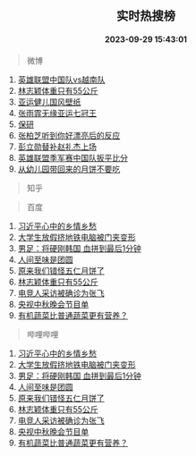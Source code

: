 <div align="center"><h2>实时热搜榜</h2><h4>2023-09-29 15:43:01</h4></div>

> 微博  

1. [英雄联盟中国队vs越南队](https://s.weibo.com/weibo?q=%23%E8%8B%B1%E9%9B%84%E8%81%94%E7%9B%9F%E4%B8%AD%E5%9B%BD%E9%98%9Fvs%E8%B6%8A%E5%8D%97%E9%98%9F%23&t=31&band_rank=1&Refer=top)<br />
2. [林志颖体重只有55公斤](https://s.weibo.com/weibo?q=%23%E6%9E%97%E5%BF%97%E9%A2%96%E4%BD%93%E9%87%8D%E5%8F%AA%E6%9C%8955%E5%85%AC%E6%96%A4%23&t=31&band_rank=2&Refer=top)<br />
3. [亚运健儿国风壁纸](https://s.weibo.com/weibo?q=%23%E4%BA%9A%E8%BF%90%E5%81%A5%E5%84%BF%E5%9B%BD%E9%A3%8E%E5%A3%81%E7%BA%B8%23&t=31&band_rank=3&Refer=top)<br />
4. [张雨霏无缘亚运七冠王](https://s.weibo.com/weibo?q=%23%E5%BC%A0%E9%9B%A8%E9%9C%8F%E6%97%A0%E7%BC%98%E4%BA%9A%E8%BF%90%E4%B8%83%E5%86%A0%E7%8E%8B%23&t=31&band_rank=4&Refer=top)<br />
5. [保研](https://s.weibo.com/weibo?q=%E4%BF%9D%E7%A0%94&t=31&band_rank=5&Refer=top)<br />
6. [张柏芝听到你好漂亮后的反应](https://s.weibo.com/weibo?q=%23%E5%BC%A0%E6%9F%8F%E8%8A%9D%E5%90%AC%E5%88%B0%E4%BD%A0%E5%A5%BD%E6%BC%82%E4%BA%AE%E5%90%8E%E7%9A%84%E5%8F%8D%E5%BA%94%23&t=31&band_rank=6&Refer=top)<br />
7. [彭立勋替补赵礼杰上场](https://s.weibo.com/weibo?q=%23%E5%BD%AD%E7%AB%8B%E5%8B%8B%E6%9B%BF%E8%A1%A5%E8%B5%B5%E7%A4%BC%E6%9D%B0%E4%B8%8A%E5%9C%BA%23&t=31&band_rank=7&Refer=top)<br />
8. [英雄联盟季军赛中国队扳平比分](https://s.weibo.com/weibo?q=%23%E8%8B%B1%E9%9B%84%E8%81%94%E7%9B%9F%E5%AD%A3%E5%86%9B%E8%B5%9B%E4%B8%AD%E5%9B%BD%E9%98%9F%E6%89%B3%E5%B9%B3%E6%AF%94%E5%88%86%23&t=31&band_rank=8&Refer=top)<br />
9. [从幼儿园带回来的月饼不要吃](https://s.weibo.com/weibo?q=%23%E4%BB%8E%E5%B9%BC%E5%84%BF%E5%9B%AD%E5%B8%A6%E5%9B%9E%E6%9D%A5%E7%9A%84%E6%9C%88%E9%A5%BC%E4%B8%8D%E8%A6%81%E5%90%83%23&t=31&band_rank=9&Refer=top)<br />

> 知乎  


> 百度  

1. [习近平心中的乡情乡愁](https://www.baidu.com/s?wd=%E4%B9%A0%E8%BF%91%E5%B9%B3%E5%BF%83%E4%B8%AD%E7%9A%84%E4%B9%A1%E6%83%85%E4%B9%A1%E6%84%81&sa=fyb_news&rsv_dl=fyb_news)<br />
2. [大学生放假挤地铁电脑被门夹变形](https://www.baidu.com/s?wd=%E5%A4%A7%E5%AD%A6%E7%94%9F%E6%94%BE%E5%81%87%E6%8C%A4%E5%9C%B0%E9%93%81%E7%94%B5%E8%84%91%E8%A2%AB%E9%97%A8%E5%A4%B9%E5%8F%98%E5%BD%A2&sa=fyb_news&rsv_dl=fyb_news)<br />
3. [男足：将硬刚韩国 血拼到最后1分钟](https://www.baidu.com/s?wd=%E7%94%B7%E8%B6%B3%EF%BC%9A%E5%B0%86%E7%A1%AC%E5%88%9A%E9%9F%A9%E5%9B%BD+%E8%A1%80%E6%8B%BC%E5%88%B0%E6%9C%80%E5%90%8E1%E5%88%86%E9%92%9F&sa=fyb_news&rsv_dl=fyb_news)<br />
4. [人间至味是团圆](https://www.baidu.com/s?wd=%E4%BA%BA%E9%97%B4%E8%87%B3%E5%91%B3%E6%98%AF%E5%9B%A2%E5%9C%86&sa=fyb_news&rsv_dl=fyb_news)<br />
5. [原来我们错怪五仁月饼了](https://www.baidu.com/s?wd=%E5%8E%9F%E6%9D%A5%E6%88%91%E4%BB%AC%E9%94%99%E6%80%AA%E4%BA%94%E4%BB%81%E6%9C%88%E9%A5%BC%E4%BA%86&sa=fyb_news&rsv_dl=fyb_news)<br />
6. [林志颖体重只有55公斤](https://www.baidu.com/s?wd=%E6%9E%97%E5%BF%97%E9%A2%96%E4%BD%93%E9%87%8D%E5%8F%AA%E6%9C%8955%E5%85%AC%E6%96%A4&sa=fyb_news&rsv_dl=fyb_news)<br />
7. [电竞人采访被确诊为张飞](https://www.baidu.com/s?wd=%E7%94%B5%E7%AB%9E%E4%BA%BA%E9%87%87%E8%AE%BF%E8%A2%AB%E7%A1%AE%E8%AF%8A%E4%B8%BA%E5%BC%A0%E9%A3%9E&sa=fyb_news&rsv_dl=fyb_news)<br />
8. [央视中秋晚会节目单](https://www.baidu.com/s?wd=%E5%A4%AE%E8%A7%86%E4%B8%AD%E7%A7%8B%E6%99%9A%E4%BC%9A%E8%8A%82%E7%9B%AE%E5%8D%95&sa=fyb_news&rsv_dl=fyb_news)<br />
9. [有机蔬菜比普通蔬菜更有营养？](https://www.baidu.com/s?wd=%E6%9C%89%E6%9C%BA%E8%94%AC%E8%8F%9C%E6%AF%94%E6%99%AE%E9%80%9A%E8%94%AC%E8%8F%9C%E6%9B%B4%E6%9C%89%E8%90%A5%E5%85%BB%EF%BC%9F&sa=fyb_news&rsv_dl=fyb_news)<br />

> 哔哩哔哩  

1. [习近平心中的乡情乡愁](https://www.baidu.com/s?wd=%E4%B9%A0%E8%BF%91%E5%B9%B3%E5%BF%83%E4%B8%AD%E7%9A%84%E4%B9%A1%E6%83%85%E4%B9%A1%E6%84%81&sa=fyb_news&rsv_dl=fyb_news)<br />
2. [大学生放假挤地铁电脑被门夹变形](https://www.baidu.com/s?wd=%E5%A4%A7%E5%AD%A6%E7%94%9F%E6%94%BE%E5%81%87%E6%8C%A4%E5%9C%B0%E9%93%81%E7%94%B5%E8%84%91%E8%A2%AB%E9%97%A8%E5%A4%B9%E5%8F%98%E5%BD%A2&sa=fyb_news&rsv_dl=fyb_news)<br />
3. [男足：将硬刚韩国 血拼到最后1分钟](https://www.baidu.com/s?wd=%E7%94%B7%E8%B6%B3%EF%BC%9A%E5%B0%86%E7%A1%AC%E5%88%9A%E9%9F%A9%E5%9B%BD+%E8%A1%80%E6%8B%BC%E5%88%B0%E6%9C%80%E5%90%8E1%E5%88%86%E9%92%9F&sa=fyb_news&rsv_dl=fyb_news)<br />
4. [人间至味是团圆](https://www.baidu.com/s?wd=%E4%BA%BA%E9%97%B4%E8%87%B3%E5%91%B3%E6%98%AF%E5%9B%A2%E5%9C%86&sa=fyb_news&rsv_dl=fyb_news)<br />
5. [原来我们错怪五仁月饼了](https://www.baidu.com/s?wd=%E5%8E%9F%E6%9D%A5%E6%88%91%E4%BB%AC%E9%94%99%E6%80%AA%E4%BA%94%E4%BB%81%E6%9C%88%E9%A5%BC%E4%BA%86&sa=fyb_news&rsv_dl=fyb_news)<br />
6. [林志颖体重只有55公斤](https://www.baidu.com/s?wd=%E6%9E%97%E5%BF%97%E9%A2%96%E4%BD%93%E9%87%8D%E5%8F%AA%E6%9C%8955%E5%85%AC%E6%96%A4&sa=fyb_news&rsv_dl=fyb_news)<br />
7. [电竞人采访被确诊为张飞](https://www.baidu.com/s?wd=%E7%94%B5%E7%AB%9E%E4%BA%BA%E9%87%87%E8%AE%BF%E8%A2%AB%E7%A1%AE%E8%AF%8A%E4%B8%BA%E5%BC%A0%E9%A3%9E&sa=fyb_news&rsv_dl=fyb_news)<br />
8. [央视中秋晚会节目单](https://www.baidu.com/s?wd=%E5%A4%AE%E8%A7%86%E4%B8%AD%E7%A7%8B%E6%99%9A%E4%BC%9A%E8%8A%82%E7%9B%AE%E5%8D%95&sa=fyb_news&rsv_dl=fyb_news)<br />
9. [有机蔬菜比普通蔬菜更有营养？](https://www.baidu.com/s?wd=%E6%9C%89%E6%9C%BA%E8%94%AC%E8%8F%9C%E6%AF%94%E6%99%AE%E9%80%9A%E8%94%AC%E8%8F%9C%E6%9B%B4%E6%9C%89%E8%90%A5%E5%85%BB%EF%BC%9F&sa=fyb_news&rsv_dl=fyb_news)<br />
